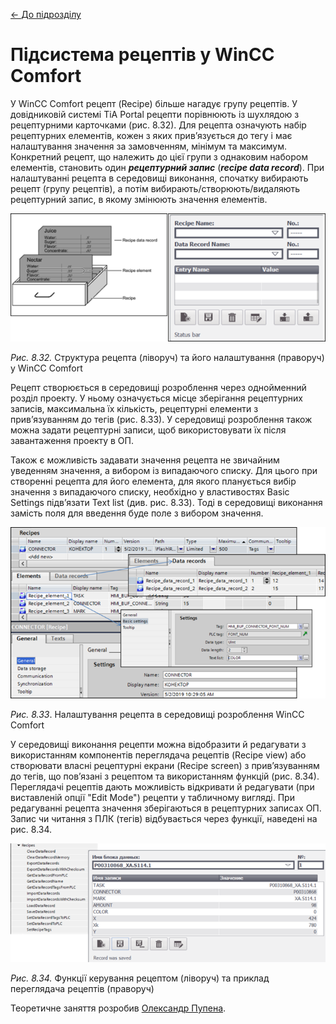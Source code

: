 [<- До підрозділу](README.md)

# Підсистема рецептів у WinCC Comfort

У WinCC Comfort рецепт (Recipe) більше нагадує групу рецептів. У довідниковій системі TiA Portal рецепти порівнюють із шухлядою з рецептурними карточками (рис. 8.32). Для рецепта означують набір рецептурних елементів, кожен з яких прив’язується до тегу і має налаштування значення за замовченням, мінімум та максимум. Конкретний рецепт, що належить до цієї групи з однаковим набором елементів, становить один ***рецептурний запис*** (***recipe data record***). При налаштуванні рецепта в середовищі виконання, спочатку вибирають рецепт (групу рецептів), а потім вибирають/створюють/видаляють рецептурний запис, в якому змінюють значення елементів. 

<a href="media8/8_32.png" target="_blank"><img src="media/8_32.png"/></a> 

*Рис. 8.32.* Структура рецепта (ліворуч) та його налаштування (праворуч) у WinCC Comfort 

Рецепт створюється в середовищі розроблення через однойменний розділ проекту. У ньому означується місце зберігання рецептурних записів, максимальна їх кількість, рецептурні елементи з прив’язуванням до тегів (рис. 8.33). У середовищі розроблення також можна задати рецептурні записи, щоб використовувати їх після завантаження проекту в ОП.

Також є можливість задавати значення рецепта не звичайним уведенням значення, а вибором із випадаючого списку. Для цього при створенні рецепта для його елемента, для якого планується вибір значення з випадаючого списку, необхідно у властивостях Basic Settings підв’язати Text list (див. рис. 8.33). Тоді в середовищі виконання замість поля для введення буде поле з вибором значення. 

<a href="media8/8_33.png" target="_blank"><img src="media/8_33.png"/></a> 

*Рис. 8.33*. Налаштування рецепта в середовищі розроблення WinCC Comfort 

У середовищі виконання рецепти можна відобразити й редагувати з використанням компонентів переглядача рецептів (Recipe view) або створювати власні рецептурні екрани (Recipe screen) з прив’язуванням до тегів, що пов’язані з рецептом та використанням функцій (рис. 8.34). Переглядачі рецептів дають можливість відкривати й редагувати (при виставленій опції "Edit Mode") рецепти у табличному вигляді. При редагуванні рецепта значення зберігаються в рецептурних записах ОП. Запис чи читання з ПЛК (тегів) відбувається через функції, наведені на рис. 8.34.

<a href="media8/8_34.png" target="_blank"><img src="media/8_34.png"/></a> 

*Рис. 8.34.* Функції керування рецептом (ліворуч) та приклад переглядача рецептів (праворуч)

Теоретичне заняття розробив [Олександр Пупена](https://github.com/pupenasan). 